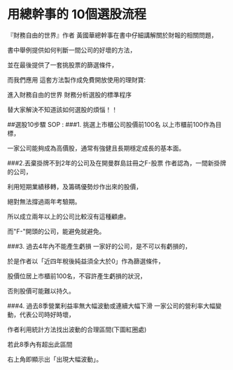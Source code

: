 # 用總幹事的 10個選股流程


『財務自由的世界』作者 黃國華總幹事在書中仔細講解關於財報的相關問題，

書中舉例提供如何判斷一間公司的好壞的方法，

並在最後提供了一套挑股票的篩選條件，

而我們應用 這套方法製作成免費開放使用的理財寶: 

進入財務自由的世界 財務分析選股的標準程序

替大家解決不知道該如何選股的煩惱！！

 

##選股10步驟 SOP : 
###1. 挑選上市櫃公司股價前100名
以上市櫃前100作為目標，

一家公司能夠成為高價股，通常有強健且長期穩定成長的基本面。  

                             

###2.丟棄掛牌不到2年的公司及在開曼群島註冊之F-股票
作者認為，一間新掛牌的公司，

利用短期業績移轉，及籌碼優勢炒作出來的股價，

絕對無法撐過兩年考驗期。

所以成立兩年以上的公司比較沒有這種顧慮。

而"F-"開頭的公司，能避免就避免。

                   

###3. 過去4年內不能產生虧損
一家好的公司，是不可以有虧損的，

於是作者以「近四年稅後純益須全大於0」作為篩選條件，

股價位居上市櫃前100名，不容許產生虧損的狀況，

否則股價可能難以持久。

 

###4. 過去8季營業利益率無大幅波動或連續大幅下滑
一家公司的營利率大幅變動，代表公司時好時壞，

作者利用統計方法找出波動的合理區間(下圖紅圈處)

若此8季內有超出此區間

右上角即顯示出「出現大幅波動」。

